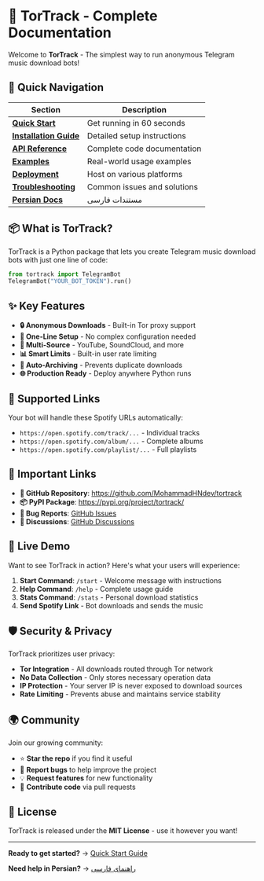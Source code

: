 # 🎵 TorTrack - Complete Documentation

Welcome to **TorTrack** - The simplest way to run anonymous Telegram music download bots!

## 🚀 Quick Navigation

| Section | Description |
|---------|-------------|
| **[Quick Start](Quick-Start)** | Get running in 60 seconds |
| **[Installation Guide](Installation)** | Detailed setup instructions |
| **[API Reference](API-Reference)** | Complete code documentation |
| **[Examples](Examples)** | Real-world usage examples |
| **[Deployment](Deployment)** | Host on various platforms |
| **[Troubleshooting](Troubleshooting)** | Common issues and solutions |
| **[Persian Docs](Persian-Home)** | مستندات فارسی |

## 📦 What is TorTrack?

TorTrack is a Python package that lets you create Telegram music download bots with just one line of code:

```python
from tortrack import TelegramBot
TelegramBot("YOUR_BOT_TOKEN").run()
```

## ✨ Key Features

- **🔒 Anonymous Downloads** - Built-in Tor proxy support
- **📱 One-Line Setup** - No complex configuration needed  
- **🎵 Multi-Source** - YouTube, SoundCloud, and more
- **📊 Smart Limits** - Built-in user rate limiting
- **💾 Auto-Archiving** - Prevents duplicate downloads
- **🌐 Production Ready** - Deploy anywhere Python runs

## 🎯 Supported Links

Your bot will handle these Spotify URLs automatically:
- `https://open.spotify.com/track/...` - Individual tracks
- `https://open.spotify.com/album/...` - Complete albums
- `https://open.spotify.com/playlist/...` - Full playlists

## 🔗 Important Links

- **🐙 GitHub Repository**: https://github.com/MohammadHNdev/tortrack
- **📦 PyPI Package**: https://pypi.org/project/tortrack/
- **🐛 Bug Reports**: [GitHub Issues](https://github.com/MohammadHNdev/tortrack/issues)
- **💬 Discussions**: [GitHub Discussions](https://github.com/MohammadHNdev/tortrack/discussions)

## 🎪 Live Demo

Want to see TorTrack in action? Here's what your users will experience:

1. **Start Command**: `/start` - Welcome message with instructions
2. **Help Command**: `/help` - Complete usage guide  
3. **Stats Command**: `/stats` - Personal download statistics
4. **Send Spotify Link** - Bot downloads and sends the music

## 🛡️ Security & Privacy

TorTrack prioritizes user privacy:
- **Tor Integration** - All downloads routed through Tor network
- **No Data Collection** - Only stores necessary operation data
- **IP Protection** - Your server IP is never exposed to download sources
- **Rate Limiting** - Prevents abuse and maintains service stability

## 🌍 Community

Join our growing community:
- ⭐ **Star the repo** if you find it useful
- 🐛 **Report bugs** to help improve the project
- 💡 **Request features** for new functionality
- 🤝 **Contribute code** via pull requests

## 📄 License

TorTrack is released under the **MIT License** - use it however you want!

---

**Ready to get started?** → [Quick Start Guide](Quick-Start)

**Need help in Persian?** → [راهنمای فارسی](Persian-Home)